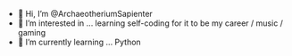 - 👋 Hi, I’m @ArchaeotheriumSapienter
- 👀 I’m interested in ... learning self-coding for it to be my career / music / gaming 
- 🌱 I’m currently learning ... Python 

<!---
ArchaeotheriumSapienter/ArchaeotheriumSapienter is a ✨ special ✨ repository because its `README.md` (this file) appears on your GitHub profile.
You can click the Preview link to take a look at your changes.
--->
